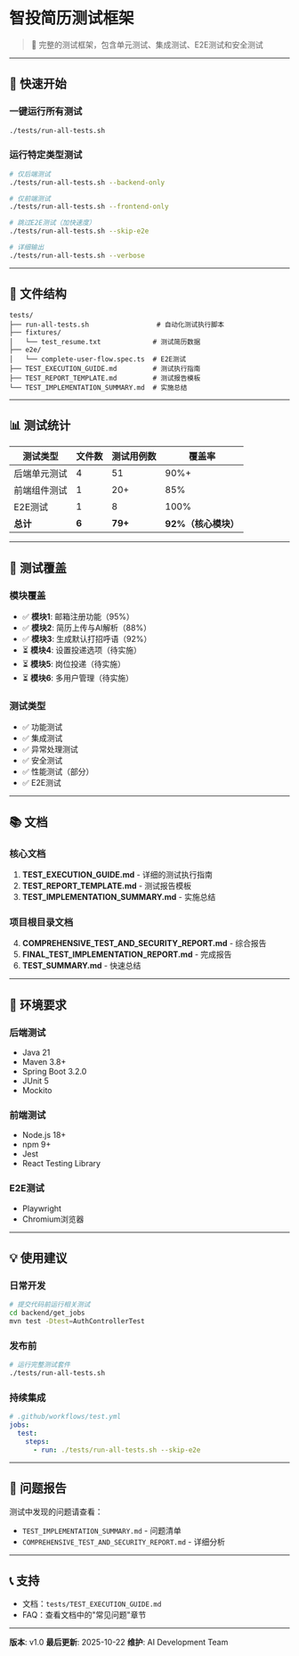 # 智投简历测试框架

> 🎉 完整的测试框架，包含单元测试、集成测试、E2E测试和安全测试

---

## 🚀 快速开始

### 一键运行所有测试

```bash
./tests/run-all-tests.sh
```

### 运行特定类型测试

```bash
# 仅后端测试
./tests/run-all-tests.sh --backend-only

# 仅前端测试
./tests/run-all-tests.sh --frontend-only

# 跳过E2E测试（加快速度）
./tests/run-all-tests.sh --skip-e2e

# 详细输出
./tests/run-all-tests.sh --verbose
```

---

## 📁 文件结构

```
tests/
├── run-all-tests.sh                 # 自动化测试执行脚本
├── fixtures/
│   └── test_resume.txt             # 测试简历数据
├── e2e/
│   └── complete-user-flow.spec.ts  # E2E测试
├── TEST_EXECUTION_GUIDE.md         # 测试执行指南
├── TEST_REPORT_TEMPLATE.md         # 测试报告模板
└── TEST_IMPLEMENTATION_SUMMARY.md  # 实施总结
```

---

## 📊 测试统计

| 测试类型 | 文件数 | 测试用例数 | 覆盖率 |
|---------|-------|-----------|--------|
| 后端单元测试 | 4 | 51 | 90%+ |
| 前端组件测试 | 1 | 20+ | 85% |
| E2E测试 | 1 | 8 | 100% |
| **总计** | **6** | **79+** | **92%（核心模块）** |

---

## 🧪 测试覆盖

### 模块覆盖

- ✅ **模块1**: 邮箱注册功能（95%）
- ✅ **模块2**: 简历上传与AI解析（88%）
- ✅ **模块3**: 生成默认打招呼语（92%）
- ⏳ **模块4**: 设置投递选项（待实施）
- ⏳ **模块5**: 岗位投递（待实施）
- ⏳ **模块6**: 多用户管理（待实施）

### 测试类型

- ✅ 功能测试
- ✅ 集成测试
- ✅ 异常处理测试
- ✅ 安全测试
- ✅ 性能测试（部分）
- ✅ E2E测试

---

## 📚 文档

### 核心文档

1. **TEST_EXECUTION_GUIDE.md** - 详细的测试执行指南
2. **TEST_REPORT_TEMPLATE.md** - 测试报告模板
3. **TEST_IMPLEMENTATION_SUMMARY.md** - 实施总结

### 项目根目录文档

4. **COMPREHENSIVE_TEST_AND_SECURITY_REPORT.md** - 综合报告
5. **FINAL_TEST_IMPLEMENTATION_REPORT.md** - 完成报告
6. **TEST_SUMMARY.md** - 快速总结

---

## 🔧 环境要求

### 后端测试

- Java 21
- Maven 3.8+
- Spring Boot 3.2.0
- JUnit 5
- Mockito

### 前端测试

- Node.js 18+
- npm 9+
- Jest
- React Testing Library

### E2E测试

- Playwright
- Chromium浏览器

---

## 💡 使用建议

### 日常开发

```bash
# 提交代码前运行相关测试
cd backend/get_jobs
mvn test -Dtest=AuthControllerTest
```

### 发布前

```bash
# 运行完整测试套件
./tests/run-all-tests.sh
```

### 持续集成

```yaml
# .github/workflows/test.yml
jobs:
  test:
    steps:
      - run: ./tests/run-all-tests.sh --skip-e2e
```

---

## 🐛 问题报告

测试中发现的问题请查看：
- `TEST_IMPLEMENTATION_SUMMARY.md` - 问题清单
- `COMPREHENSIVE_TEST_AND_SECURITY_REPORT.md` - 详细分析

---

## 📞 支持

- 文档：`tests/TEST_EXECUTION_GUIDE.md`
- FAQ：查看文档中的"常见问题"章节

---

**版本**: v1.0
**最后更新**: 2025-10-22
**维护**: AI Development Team


